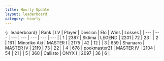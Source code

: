 ```yaml
---
title: Hourly Update
layout: leaderboard
category: hourly
---
```


{: .leaderboard}
| Rank | LV | Player | Division | Elo | Wins | Losses |
| --- | --- | --- | --- | --- | --- | --- |
| <span data-change="0">1</span> | 2387 | <span title="ID: 353063">Sktima</span> | LEGEND | <span data-change="0">2201</span> | <span data-change="0">72</span> | <span data-change="0">23</span> |
| <span data-change="0">2</span> | 161 | <span title="ID: 456466">Minoriko Aki</span> | MASTER I | <span data-change="0">2175</span> | <span data-change="0">42</span> | <span data-change="0">12</span> |
| <span data-change="0">3</span> | 659 | <span title="ID: 152948">Shanaaro</span> | MASTER IV | <span data-change="0">2119</span> | <span data-change="0">73</span> | <span data-change="0">22</span> |
| <span data-change="3">4</span> | 678 | <span title="ID: 652474">pookmaster21</span> | MASTER IV | <span data-change="29">2104</span> | <span data-change="4">54</span> | <span data-change="0">21</span> |
| <span data-change="-1">5</span> | 360 | <span title="ID: 619928">Callisto</span> | ONYX I | <span data-change="6">2097</span> | <span data-change="1">36</span> | <span data-change="0">6</span> |